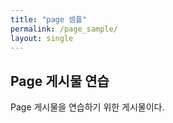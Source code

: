 ```yaml
---
title: "page 셈플"
permalink: /page_sample/
layout: single
---
```


## Page 게시물 연습

Page 게시물을 연습하기 위한 게시물이다.